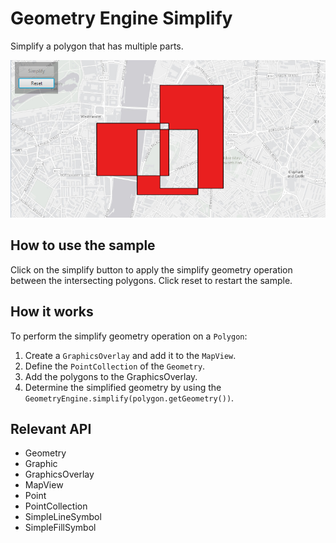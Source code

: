 # Geometry Engine Simplify

Simplify a polygon that has multiple parts.

![](GeometryEngineSimplify.png)

## How to use the sample

Click on the simplify button to apply the simplify geometry operation between the intersecting polygons. Click reset to restart the sample.

## How it works

To perform the simplify geometry operation on a `Polygon`:


  1. Create a `GraphicsOverlay` and add it to the `MapView`.
  2. Define the `PointCollection` of the `Geometry`.
  3. Add the polygons to the GraphicsOverlay.
  4. Determine the simplified geometry by using the `GeometryEngine.simplify(polygon.getGeometry())`.


## Relevant API


*   Geometry
*   Graphic
*   GraphicsOverlay
*   MapView
*   Point
*   PointCollection
*   SimpleLineSymbol
*   SimpleFillSymbol
